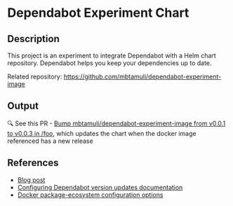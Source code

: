 # Dependabot Experiment Chart

## Description
This project is an experiment to integrate Dependabot with a Helm chart repository. Dependabot helps you keep your dependencies up to date.

Related repository: https://github.com/mbtamuli/dependabot-experiment-image

## Output
🔍 See this PR - [Bump mbtamuli/dependabot-experiment-image from v0.0.1 to v0.0.3 in /foo](https://github.com/mbtamuli/dependabot-experiment-chart/pull/2), which updates the chart when the docker image referenced has a new release

## References
- [Blog post](https://github.blog/changelog/2022-11-16-dependabot-version-updates-for-docker-image-tags-in-kubernetes-manifests/)
- [Configuring Dependabot version updates documentation](https://docs.github.com/en/code-security/dependabot/dependabot-version-updates/configuring-dependabot-version-updates)
- [Docker package-ecosystem configuration options](https://docs.github.com/en/code-security/dependabot/dependabot-version-updates/configuration-options-for-the-dependabot.yml-file#docker)
